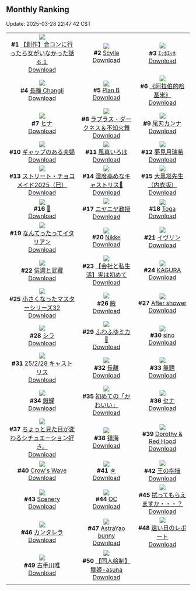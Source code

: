 ## Monthly Ranking
Update: 2025-03-28 22:47:42 CST

|      |      |      |
| :----: | :----: | :----: |
| ![](https://i.pixiv.re/c/240x480/img-master/img/2025/02/28/00/00/11/127696447_p0_master1200.jpg)<br>**#1** [【創作】合コンに行ったら女がいなかった話６１](https://www.pixiv.net/artworks/127696447)<br>[Download](https://i.pixiv.re/img-original/img/2025/02/28/00/00/11/127696447_p0.png) | ![](https://i.pixiv.re/c/240x480/img-master/img/2025/02/28/12/30/43/127709795_p0_master1200.jpg)<br>**#2** [Scylla](https://www.pixiv.net/artworks/127709795)<br>[Download](https://i.pixiv.re/img-original/img/2025/02/28/12/30/43/127709795_p0.jpg) | ![](https://i.pixiv.re/c/240x480/img-master/img/2025/02/27/00/00/22/127664498_p0_master1200.jpg)<br>**#3** [ｴｯﾎｴｯﾎ](https://www.pixiv.net/artworks/127664498)<br>[Download](https://i.pixiv.re/img-original/img/2025/02/27/00/00/22/127664498_p0.jpg) |
| ![](https://i.pixiv.re/c/240x480/img-master/img/2025/02/28/18/14/13/127717150_p0_master1200.jpg)<br>**#4** [長離  Changli](https://www.pixiv.net/artworks/127717150)<br>[Download](https://i.pixiv.re/img-original/img/2025/02/28/18/14/13/127717150_p0.jpg) | ![](https://i.pixiv.re/c/240x480/img-master/img/2025/02/28/05/14/14/127703111_p0_master1200.jpg)<br>**#5** [Plan B](https://www.pixiv.net/artworks/127703111)<br>[Download](https://i.pixiv.re/img-original/img/2025/02/28/05/14/14/127703111_p0.jpg) | ![](https://i.pixiv.re/c/240x480/img-master/img/2025/02/28/15/50/44/127713443_p0_master1200.jpg)<br>**#6** [《阿拉伯的哈基米》](https://www.pixiv.net/artworks/127713443)<br>[Download](https://i.pixiv.re/img-original/img/2025/02/28/15/50/44/127713443_p0.jpg) |
| ![](https://i.pixiv.re/c/240x480/img-master/img/2025/02/28/13/38/52/127710968_p0_master1200.jpg)<br>**#7** [ヒナ](https://www.pixiv.net/artworks/127710968)<br>[Download](https://i.pixiv.re/img-original/img/2025/02/28/13/38/52/127710968_p0.jpg) | ![](https://i.pixiv.re/c/240x480/img-master/img/2025/02/28/11/37/20/127708712_p0_master1200.jpg)<br>**#8** [ラプラス・ダークネス＆不知火舞](https://www.pixiv.net/artworks/127708712)<br>[Download](https://i.pixiv.re/img-original/img/2025/02/28/11/37/20/127708712_p0.png) | ![](https://i.pixiv.re/c/240x480/img-master/img/2025/02/28/12/49/22/127710111_p0_master1200.jpg)<br>**#9** [尾刃カンナ](https://www.pixiv.net/artworks/127710111)<br>[Download](https://i.pixiv.re/img-original/img/2025/02/28/12/49/22/127710111_p0.jpg) |
| ![](https://i.pixiv.re/c/240x480/img-master/img/2025/03/24/01/02/48/127713064_p0_master1200.jpg)<br>**#10** [ギャップのある夫婦](https://www.pixiv.net/artworks/127713064)<br>[Download](https://i.pixiv.re/img-original/img/2025/03/24/01/02/48/127713064_p0.jpg) | ![](https://i.pixiv.re/c/240x480/img-master/img/2025/02/28/11/35/56/127708691_p0_master1200.jpg)<br>**#11** [風真いろは](https://www.pixiv.net/artworks/127708691)<br>[Download](https://i.pixiv.re/img-original/img/2025/02/28/11/35/56/127708691_p0.png) | ![](https://i.pixiv.re/c/240x480/img-master/img/2025/02/28/02/48/27/127701326_p0_master1200.jpg)<br>**#12** [夢見月瑞希](https://www.pixiv.net/artworks/127701326)<br>[Download](https://i.pixiv.re/img-original/img/2025/02/28/02/48/27/127701326_p0.png) |
| ![](https://i.pixiv.re/c/240x480/img-master/img/2025/02/28/15/38/39/127713223_p0_master1200.jpg)<br>**#13** [ストリート・チョコメイド2025（巳）](https://www.pixiv.net/artworks/127713223)<br>[Download](https://i.pixiv.re/img-original/img/2025/02/28/15/38/39/127713223_p0.jpg) | ![](https://i.pixiv.re/c/240x480/img-master/img/2025/03/01/18/34/56/127754445_p0_master1200.jpg)<br>**#14** [湿度高めなキャストリス🌸](https://www.pixiv.net/artworks/127754445)<br>[Download](https://i.pixiv.re/img-original/img/2025/03/01/18/34/56/127754445_p0.jpg) | ![](https://i.pixiv.re/c/240x480/img-master/img/2025/02/28/18/49/52/127718197_p0_master1200.jpg)<br>**#15** [大黑塔先生（内衣版）](https://www.pixiv.net/artworks/127718197)<br>[Download](https://i.pixiv.re/img-original/img/2025/02/28/18/49/52/127718197_p0.jpg) |
| ![](https://i.pixiv.re/c/240x480/img-master/img/2025/02/27/00/01/16/127664674_p0_master1200.jpg)<br>**#16** [💉](https://www.pixiv.net/artworks/127664674)<br>[Download](https://i.pixiv.re/img-original/img/2025/02/27/00/01/16/127664674_p0.png) | ![](https://i.pixiv.re/c/240x480/img-master/img/2025/02/28/14/04/58/127711498_p0_master1200.jpg)<br>**#17** [ニヤニヤ教授](https://www.pixiv.net/artworks/127711498)<br>[Download](https://i.pixiv.re/img-original/img/2025/02/28/14/04/58/127711498_p0.jpg) | ![](https://i.pixiv.re/c/240x480/img-master/img/2025/02/28/13/37/19/127710941_p0_master1200.jpg)<br>**#18** [Toga](https://www.pixiv.net/artworks/127710941)<br>[Download](https://i.pixiv.re/img-original/img/2025/02/28/13/37/19/127710941_p0.png) |
| ![](https://i.pixiv.re/c/240x480/img-master/img/2025/02/28/07/30/01/127704935_p0_master1200.jpg)<br>**#19** [なんてったってイタリアン](https://www.pixiv.net/artworks/127704935)<br>[Download](https://i.pixiv.re/img-original/img/2025/02/28/07/30/01/127704935_p0.jpg) | ![](https://i.pixiv.re/c/240x480/img-master/img/2025/02/28/00/00/20/127696507_p0_master1200.jpg)<br>**#20** [Nikke](https://www.pixiv.net/artworks/127696507)<br>[Download](https://i.pixiv.re/img-original/img/2025/02/28/00/00/20/127696507_p0.jpg) | ![](https://i.pixiv.re/c/240x480/img-master/img/2025/02/27/20/30/51/127688581_p0_master1200.jpg)<br>**#21** [イヴリン](https://www.pixiv.net/artworks/127688581)<br>[Download](https://i.pixiv.re/img-original/img/2025/02/27/20/30/51/127688581_p0.png) |
| ![](https://i.pixiv.re/c/240x480/img-master/img/2025/02/28/12/32/49/127709832_p0_master1200.jpg)<br>**#22** [信濃と武藏](https://www.pixiv.net/artworks/127709832)<br>[Download](https://i.pixiv.re/img-original/img/2025/02/28/12/32/49/127709832_p0.jpg) | ![](https://i.pixiv.re/c/240x480/img-master/img/2025/02/28/12/00/23/127709167_p0_master1200.jpg)<br>**#23** [【会社と私生活】実は初めて](https://www.pixiv.net/artworks/127709167)<br>[Download](https://i.pixiv.re/img-original/img/2025/02/28/12/00/23/127709167_p0.jpg) | ![](https://i.pixiv.re/c/240x480/img-master/img/2025/03/02/00/00/22/127766591_p0_master1200.jpg)<br>**#24** [KAGURA](https://www.pixiv.net/artworks/127766591)<br>[Download](https://i.pixiv.re/img-original/img/2025/03/02/00/00/22/127766591_p0.jpg) |
| ![](https://i.pixiv.re/c/240x480/img-master/img/2025/02/28/18/23/29/127717399_p0_master1200.jpg)<br>**#25** [小さくなったマスターシリーズ32](https://www.pixiv.net/artworks/127717399)<br>[Download](https://i.pixiv.re/img-original/img/2025/02/28/18/23/29/127717399_p0.jpg) | ![](https://i.pixiv.re/c/240x480/img-master/img/2025/02/27/15/51/48/127680823_p0_master1200.jpg)<br>**#26** [腋](https://www.pixiv.net/artworks/127680823)<br>[Download](https://i.pixiv.re/img-original/img/2025/02/27/15/51/48/127680823_p0.jpg) | ![](https://i.pixiv.re/c/240x480/img-master/img/2025/02/27/12/47/02/127677685_p0_master1200.jpg)<br>**#27** [After shower](https://www.pixiv.net/artworks/127677685)<br>[Download](https://i.pixiv.re/img-original/img/2025/02/27/12/47/02/127677685_p0.jpg) |
| ![](https://i.pixiv.re/c/240x480/img-master/img/2025/03/01/22/00/04/127761780_p0_master1200.jpg)<br>**#28** [シラ](https://www.pixiv.net/artworks/127761780)<br>[Download](https://i.pixiv.re/img-original/img/2025/03/01/22/00/04/127761780_p0.jpg) | ![](https://i.pixiv.re/c/240x480/img-master/img/2025/02/28/00/18/53/127697625_p0_master1200.jpg)<br>**#29** [ふわふゆミカ🤍](https://www.pixiv.net/artworks/127697625)<br>[Download](https://i.pixiv.re/img-original/img/2025/02/28/00/18/53/127697625_p0.png) | ![](https://i.pixiv.re/c/240x480/img-master/img/2025/02/28/00/13/24/127697410_p0_master1200.jpg)<br>**#30** [sino](https://www.pixiv.net/artworks/127697410)<br>[Download](https://i.pixiv.re/img-original/img/2025/02/28/00/13/24/127697410_p0.jpg) |
| ![](https://i.pixiv.re/c/240x480/img-master/img/2025/02/28/13/20/52/127710666_p0_master1200.jpg)<br>**#31** [25/2/28 キャストリス](https://www.pixiv.net/artworks/127710666)<br>[Download](https://i.pixiv.re/img-original/img/2025/02/28/13/20/52/127710666_p0.jpg) | ![](https://i.pixiv.re/c/240x480/img-master/img/2025/03/02/09/31/02/127753227_p0_master1200.jpg)<br>**#32** [長離](https://www.pixiv.net/artworks/127753227)<br>[Download](https://i.pixiv.re/img-original/img/2025/03/02/09/31/02/127753227_p0.jpg) | ![](https://i.pixiv.re/c/240x480/img-master/img/2025/03/02/06/25/46/127774526_p0_master1200.jpg)<br>**#33** [無題](https://www.pixiv.net/artworks/127774526)<br>[Download](https://i.pixiv.re/img-original/img/2025/03/02/06/25/46/127774526_p0.png) |
| ![](https://i.pixiv.re/c/240x480/img-master/img/2025/02/27/00/00/18/127664468_p0_master1200.jpg)<br>**#34** [遐蝶](https://www.pixiv.net/artworks/127664468)<br>[Download](https://i.pixiv.re/img-original/img/2025/02/27/00/00/18/127664468_p0.jpg) | ![](https://i.pixiv.re/c/240x480/img-master/img/2025/03/06/19/52/55/127722463_p0_master1200.jpg)<br>**#35** [初めての「かわいい」](https://www.pixiv.net/artworks/127722463)<br>[Download](https://i.pixiv.re/img-original/img/2025/03/06/19/52/55/127722463_p0.jpg) | ![](https://i.pixiv.re/c/240x480/img-master/img/2025/02/26/00/00/18/127633206_p0_master1200.jpg)<br>**#36** [セナ](https://www.pixiv.net/artworks/127633206)<br>[Download](https://i.pixiv.re/img-original/img/2025/02/26/00/00/18/127633206_p0.jpg) |
| ![](https://i.pixiv.re/c/240x480/img-master/img/2025/02/28/03/01/26/127701539_p0_master1200.jpg)<br>**#37** [ちょっと見た目が変わるシチュエーション好き。](https://www.pixiv.net/artworks/127701539)<br>[Download](https://i.pixiv.re/img-original/img/2025/02/28/03/01/26/127701539_p0.jpg) | ![](https://i.pixiv.re/c/240x480/img-master/img/2025/02/27/10/05/04/127674938_p0_master1200.jpg)<br>**#38** [镇海](https://www.pixiv.net/artworks/127674938)<br>[Download](https://i.pixiv.re/img-original/img/2025/02/27/10/05/04/127674938_p0.jpg) | ![](https://i.pixiv.re/c/240x480/img-master/img/2025/02/28/01/55/24/127700319_p0_master1200.jpg)<br>**#39** [Dorothy & Red Hood](https://www.pixiv.net/artworks/127700319)<br>[Download](https://i.pixiv.re/img-original/img/2025/02/28/01/55/24/127700319_p0.png) |
| ![](https://i.pixiv.re/c/240x480/img-master/img/2025/03/17/20/40/45/127769750_p0_master1200.jpg)<br>**#40** [Crow's Wave](https://www.pixiv.net/artworks/127769750)<br>[Download](https://i.pixiv.re/img-original/img/2025/03/17/20/40/45/127769750_p0.jpg) | ![](https://i.pixiv.re/c/240x480/img-master/img/2025/02/28/21/04/28/127723121_p0_master1200.jpg)<br>**#41** [☆](https://www.pixiv.net/artworks/127723121)<br>[Download](https://i.pixiv.re/img-original/img/2025/02/28/21/04/28/127723121_p0.jpg) | ![](https://i.pixiv.re/c/240x480/img-master/img/2025/02/27/06/10/05/127671674_p0_master1200.jpg)<br>**#42** [王の抱擁](https://www.pixiv.net/artworks/127671674)<br>[Download](https://i.pixiv.re/img-original/img/2025/02/27/06/10/05/127671674_p0.jpg) |
| ![](https://i.pixiv.re/c/240x480/img-master/img/2025/02/27/13/35/03/127678509_p0_master1200.jpg)<br>**#43** [Scenery](https://www.pixiv.net/artworks/127678509)<br>[Download](https://i.pixiv.re/img-original/img/2025/02/27/13/35/03/127678509_p0.jpg) | ![](https://i.pixiv.re/c/240x480/img-master/img/2025/02/26/03/10/09/127638184_p0_master1200.jpg)<br>**#44** [OC](https://www.pixiv.net/artworks/127638184)<br>[Download](https://i.pixiv.re/img-original/img/2025/02/26/03/10/09/127638184_p0.jpg) | ![](https://i.pixiv.re/c/240x480/img-master/img/2025/02/28/19/13/10/127719000_p0_master1200.jpg)<br>**#45** [拭ってもらえますか・・・？](https://www.pixiv.net/artworks/127719000)<br>[Download](https://i.pixiv.re/img-original/img/2025/02/28/19/13/10/127719000_p0.png) |
| ![](https://i.pixiv.re/c/240x480/img-master/img/2025/02/27/13/22/02/127678288_p0_master1200.jpg)<br>**#46** [カンタレラ](https://www.pixiv.net/artworks/127678288)<br>[Download](https://i.pixiv.re/img-original/img/2025/02/27/13/22/02/127678288_p0.png) | ![](https://i.pixiv.re/c/240x480/img-master/img/2025/02/26/22/26/53/127660939_p0_master1200.jpg)<br>**#47** [AstraYao bunny](https://www.pixiv.net/artworks/127660939)<br>[Download](https://i.pixiv.re/img-original/img/2025/02/26/22/26/53/127660939_p0.jpg) | ![](https://i.pixiv.re/c/240x480/img-master/img/2025/02/27/18/06/10/127684064_p0_master1200.jpg)<br>**#48** [遠い日のレポート](https://www.pixiv.net/artworks/127684064)<br>[Download](https://i.pixiv.re/img-original/img/2025/02/27/18/06/10/127684064_p0.png) |
| ![](https://i.pixiv.re/c/240x480/img-master/img/2025/03/01/00/01/27/127730473_p0_master1200.jpg)<br>**#49** [古手川唯](https://www.pixiv.net/artworks/127730473)<br>[Download](https://i.pixiv.re/img-original/img/2025/03/01/00/01/27/127730473_p0.jpg) | ![](https://i.pixiv.re/c/240x480/img-master/img/2025/03/02/16/01/17/127787027_p0_master1200.jpg)<br>**#50** [【同人绘制】舞姬-asuna](https://www.pixiv.net/artworks/127787027)<br>[Download](https://i.pixiv.re/img-original/img/2025/03/02/16/01/17/127787027_p0.jpg) |
|      |
